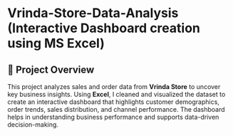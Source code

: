 # Vrinda-Store-Data-Analysis (Interactive Dashboard creation using MS Excel)
## 📌 Project Overview

This project analyzes sales and order data from **Vrinda Store** to uncover key business insights. Using **Excel**, I cleaned and visualized the dataset to create an interactive dashboard that highlights customer demographics, order trends, sales distribution, and channel performance. The dashboard helps in understanding business performance and supports data-driven decision-making. 
